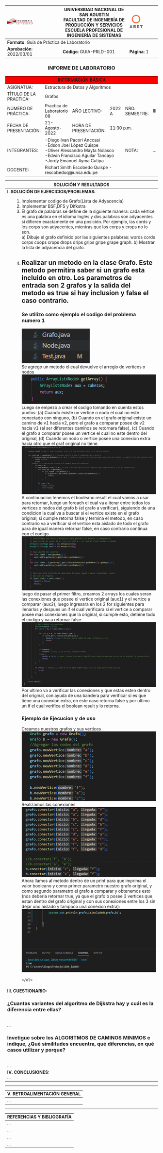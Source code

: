 <div align="center">
<table>
    <theader>
        <tr>
            <td><img src="https://github.com/rescobedoq/pw2/blob/main/epis.png?raw=true" alt="EPIS" style="width:50%; height:auto"/></td>
            <th>
                <span style="font-weight:bold;">UNIVERSIDAD NACIONAL DE SAN AGUSTIN</span><br />
                <span style="font-weight:bold;">FACULTAD DE INGENIERÍA DE PRODUCCIÓN Y SERVICIOS</span><br />
                <span style="font-weight:bold;">ESCUELA PROFESIONAL DE INGENIERÍA DE SISTEMAS</span>
            </th>
            <td><img src="https://github.com/rescobedoq/pw2/blob/main/abet.png?raw=true" alt="ABET" style="width:50%; height:auto"/></td>
        </tr>
    </theader>
    <tbody>
        <tr><td colspan="3"><span style="font-weight:bold;">Formato</span>: Guía de Práctica de Laboratorio</td></tr>
        <tr><td><span style="font-weight:bold;">Aprobación</span>:  2022/03/01</td><td><span style="font-weight:bold;">Código</span>: GUIA-PRLD-001</td><td><span style="font-weight:bold;">Página</span>: 1</td></tr>
    </tbody>
</table>
</div>
<div align="center">
 <h3>INFORME DE LABORATORIO</h3>
</div>
<table>
 <theader>
  <tr><th colspan="6" bgcolor="red">INFORMACIÓN BÁSICA</th></tr>
 </theader>
 <tbody>
  <tr><td>ASIGNATUA:</td><td colspan="5">Estructura de Datos y Algoritmos</td></tr>
  <tr><td>TÍTULO DE LA PRACTICA:</td><td colspan="4">Grafos<td></tr>
  <tr><td>NÚMERO DE PRÁCTICA:</td><td>Practica de Laboratorio 08</td><td>AÑO LECTIVO:</td><td>2022 A</td><td>NRO. SEMESTRE:</td><td>III</td></tr>
  <tr><td>FECHA DE PRESENTACIÓN:</td><td>21-Agosto-2022</td><td>HORA DE PRESENTACIÓN:</td><td colspan="3">11:30 p.m.</td></tr>
  <tr><td>INTEGRANTES:</td><td colspan="3">-Diego Ivan Pacori Anccasi<br>-Edson Joel López Quispe<br>-Oliver Alessandro Mayta Nolasco<br>-Edwin Francisco Aguilar Tancayo<br>-Jordy Emanuel Ayma Cutipa</td><td>NOTA:</td><td>...</td></tr>
  <tr><td>DOCENTE:</td><td colspan="5">Richart Smith Escobedo Quispe - rescobedoq@unsa.edu.pe</td></tr>
 </tbody>
</table>
<table>
 <theader>
  <tr><th>SOLUCIÓN Y RESULTADOS</th></tr>
 </theader>
 <tbody>
  <tr><td><strong>I. SOLUCIÓN DE EJERCICIOS/PROBLEMAS:</strong><br>
  <ul>
    <ol>
        <li>Implementar codigo de Grafo(Lista de Adyacencia)</li>
        <li>Implementar BSF,DFS y Difkstra</li>
        <li>El grafo de palabras se define de la siguiente manera: cada vértice es una palabra
            en el idioma Inglés y dos palabras son adyacentes si difieren exactamente en una
            posición. Por ejemplo, las cords y los corps son adyacentes, mientras que los
            corps y crops no lo son.</li>
            a) Dibuje el grafo definido por las siguientes palabras: words cords corps coops
               crops drops drips grips gripe grape graph.
            b) Mostrar la lista de adyacencia del grafo.
        <li><h2>Realizar un metodo en la clase Grafo. Este metodo permitira saber si un grafo esta
            incluido en otro. Los parametros de entrada son 2 grafos y la salida del metodo es
            true si hay inclusion y false el caso contrario.</h2></li>
            <h3>Se utilizo como ejemplo el codigo del problema numero 1</h3>
            <img src="problema5/img/Clases.png"><br>
            Se agrego un metodo el cual devuelve el arreglo de vertices o nodos<br>
            <img src="problema5/img/getArray.png"><br>
            Luego se empezo a crear el codigo tomando en cuenta estos puntos: (a) Cuando existe un vertice o nodo el cual
            no este conectado con ninguno, (b) Cuando en el grafo original existe un camino de v1 hacia v2, pero el grafo a comparar posee de 
            v2 hacia v1 (al ser diferentes caminos se retornara false), (c) Cuando el grafo a comparar posee un vertice el cual no este dentro del original, 
            (d) Cuando un nodo o vertice posee una conexion extra hacia otro que el graf original no tiene.<br>
            <img src="problema5/img/isIncludedp1.png"><br>
            A continuacion tenemos el booleano result el cual vamos a usar para retornar, 
            luego un foreach el cual va a iterar entre todos los vertices o nodos del grafo b (el grafo a verificar), siguiendo de una condicion la cual va a buscar si el vertice existe en el grafo original, si cumple retorna false y termina el metodo, en caso contrario va a verificar si el vertice esta aislado de todo el grafo para de igual manera retornar false, en caso contrario continua con el codigo.<br>
            <img src="problema5/img/isIncludedp2.png"><br>
            luego de pasar el primer filtro, creamos 2 arrays los cuales seran las conexiones que posee el vertice original (aux1) y el vertice a comparar (aux2), luego ingresara en los 2 for siguientes para llenarlos y despues un if el cual verificara si el vertice a comparar posee mas conexiones que la original, si cumple esto, detiene todo el codigo y va a retornar false.<br>
            <img src="problema5/img/isIncludedp3.png"><br>
            Por ultimo va a verificar las conexiones y que estas esten dentro del original, con ayuda de una bandera para verificar si es que tiene una conexion extra, en este caso retorna false y por ultimo un if el cual verifica el boolean result y lo retorna.<br>
            <h3>Ejemplo de Ejecucion y de uso</h3>
            Creamos nuestros grafos y sus vertices<br>
            <img src="problema5/img/ejemplo1.png"><br>
            Realizamos las conexiones<br>
            <img src="problema5/img/ejemplo2.png"><br>
            Ahora llamos al metodo dentro de un print para que imprima el valor booleano y como primer parametro nuestro grafo original, y como segundo parametro el grafo a comparar y obtenemos esto (nos deberia retornar true, ya que el grafo b posee 3 vertices que estan dentro del grafo original y con sus conexiones entre los 3 sin dejar uno aislado y tampoco una conexion extra):<br>
            <img src="problema5/img/ejemplo3.png"><br>



    </ol>
  </ul>
    <tr><td><strong>III. CUESTIONARIO:</strong><br>
        <h3>¿Cuantas variantes del algoritmo de Dijkstra hay y cuál es la diferencia entre ellas?</h3><br>
        ...
        <h3>Invetigue sobre los ALGORITMOS DE CAMINOS MINIMOS e indique, ¿Qué similitudes encuentra, qué diferencias, en qué casos utilizar y porque?</h3><br>
        ...
    </td></tr>
    <tr><td><strong>IV. CONCLUSIONES:</strong><br>
        ...
    </td></tr>
 </tbody>
</table>
<hr>
<table>
 <theader>
  <tr><td><strong>V. RETROALIMENTACIÓN GENERAL</strong><br>
  </td><tr>
 </theader>
 <tbody>
  <tr><td> 
        ... 
  </td></tr>
 </tbody>
</table>
<hr>
<table>
 <theader>
  <tr><td><strong>REFERENCIAS Y BIBLIOGRAFÍA</strong></td><tr>
 </theader>
 <tbody>
  <tr><td>...</td></tr>
  <tr><td>...</td></tr>
  <tr><td>...</td></tr>
  <tr><td>...</td></tr>
 </tbody>
</table>